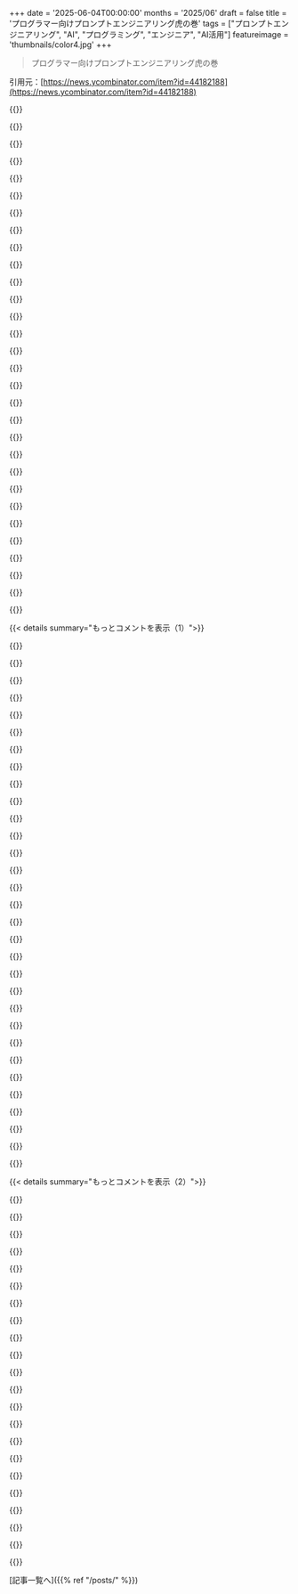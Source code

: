 +++
date = '2025-06-04T00:00:00'
months = '2025/06'
draft = false
title = 'プログラマー向けプロンプトエンジニアリング虎の巻'
tags = ["プロンプトエンジニアリング", "AI", "プログラミング", "エンジニア", "AI活用"]
featureimage = 'thumbnails/color4.jpg'
+++

> プログラマー向けプロンプトエンジニアリング虎の巻

引用元：[https://news.ycombinator.com/item?id=44182188](https://news.ycombinator.com/item?id=44182188)




{{<matomeQuote body="俺の経験だと、プロンプトエンジニアリングの真のテクニックはたった3つだよ。In Context Learning（例を見せるやつ、one shotとかfew shot）、Chain of Thought（ステップバイステップで考えさせるやつ）、Structured output（JSONみたいに形式を指定するやつ）だね。この記事のRole Promptingも加えるのはアリかも。RAGは文脈を要約させる別物だよ。ぶっちゃけ、それ以外は全部「何をしたいかハッキリ言う」ってことに尽きるんだよね。" userName="DebtDeflation" createdAt="2025/06/04 22:20:47" color="#ff5c5c">}}




{{<matomeQuote body="結局Contextが一番大事だよ。<br>Typescriptで始めてデータサイエンスの質問しても、上手く答えられないでしょ？<br>Pythonで同じ質問したら、すごい良い答えが返ってくるんだ。<br>LLMは（まだ）ドメイン間の知識を本当の意味で transfer できないから、正しくprimingしてあげる必要があるんだよね。" userName="dachris" createdAt="2025/06/05 04:36:32" color="">}}




{{<matomeQuote body="どうかな〜？俺、Typescriptでサイドプロジェクトやってて、「linear regression」って言葉が思い出せなかったんだよ。それでagentに「点群の中にtrend lineを引くあのやつを実装して」みたいな曖昧なこと言ったら、一発でlinear regressionのコードを出してくれたんだよね。<br>あと、シンプルなSQLをいじったり、Bunで結果を分析させたりするのもすごく得意だって気づいたよ。<br>俺はそこまでheavyなデータ処理はしてないけど、今のところremarkably良い感じ。" userName="christophilus" createdAt="2025/06/05 11:54:23" color="">}}




{{<matomeQuote body="Linear regressionはニッチじゃないし、よく知られたトピックで、データサイエンス以外の多くのドメインでも使われてるからね。<br>でも、「データ点を類似グループにまとめるあのやつ」を実装してって頼むのは、K-meansみたいにmachine learningに特有だから、もう少しcontextが必要だよ（今試してみた）。" userName="whoknowsidont" createdAt="2025/06/05 16:26:52" color="">}}




{{<matomeQuote body="freshなsessionで試してみたよ：<br>最初のprompt：「新しいtypescriptファイルを開始して。これはデータサイエンスの目的で使用する。」<br>2番目のprompt：「データ点を類似グループにまとめるあのやつを実装して。」<br>出力はK-meansを実装したフルfunctionだったよ（Euclidean distance functionも一緒に）。<br>見てみて：https://chatgpt.com/share/68420bd4-113c-8006-a7fe-c2d0c9f91d..." userName="throw2342412314" createdAt="2025/06/05 21:38:09" color="#38d3d3">}}




{{<matomeQuote body="「データサイエンスの目的で使用する」って、この議論のポイントを台無しにしてない？無視してるんじゃない？<br>誰も違うと思ってなかったと思うけど？" userName="whoknowsidont" createdAt="2025/06/06 14:49:30" color="">}}




{{<matomeQuote body="それはlarge public training datasetsがないnicheなプラットフォーム/言語に当てはまると思うんだ。<br>もしRustが今日発表されたとしたら、productivityの差がすごく不利に働いて、仮にhypothetically生き残れるかどうかわからないレベルだったと思う。" userName="nxobject" createdAt="2025/06/05 23:08:33" color="">}}




{{<matomeQuote body="magicalな説明じゃなくて、LLMがどう動くかっていう原理に基づいてると思うけど。<br>もちろん、具体的にどう動くかはまだ完全に解明されてないけど、basic principlesをmagicalって呼ぶのは行き過ぎかな。" userName="LPisGood" createdAt="2025/06/05 15:29:10" color="">}}




{{<matomeQuote body="LLMがどう動くかって？<br>他の人は知らないと思ってたんだけど、どうかな。" userName="apwell23" createdAt="2025/06/05 20:23:41" color="">}}




{{<matomeQuote body="Even role prompting is totally useless imo. Maybe it was a thing with GPT3, but most of the LLMs already know they”re ”expert programmers”. I think a lot of people are just deluding themselves with ”prompt engineering”.<br>Be clear with your requirements. Add examples, if necessary. Check the outputs (or reasoning trace if using a reasoning model). If they aren”t what you want, adjust and iterate. If you still haven”t got what you want after a few attempts, abandon AI and use the reasoning model in your head." userName="lexandstuff" createdAt="2025/06/04 23:08:18" color="">}}




{{<matomeQuote body="It”s become more subtle but still there. You can bias the model towards more ”expert” responses with the right terminology. For example, a doctor asking a question will get a vastly different response than a normal person. A query with emojis will get more emojis back. Etc." userName="dimitri-vs" createdAt="2025/06/05 02:22:01" color="#ff33a1">}}




{{<matomeQuote body="This is definitely something I”ve noticed — it”s not about naïve role-priming at all, but rather about language usage.<br>“You are an expert doctor, help me with this rash I have all over” will result in a fairly useless answer, but using medical shorthand — “pt presents w bilateral erythema, need diff dx” — gets you exactly what you”re looking for." userName="didgeoridoo" createdAt="2025/06/05 11:45:24" color="#45d325">}}




{{<matomeQuote body="If this holds up, it”s an interesting product idea you could MVP in a day.<br>Lay person”s description<br>-＞ translate into medical shorthand<br>-＞ get the expert response in shorthand<br>-＞ translate back.<br>Liability and error is obviously problematic." userName="james_marks" createdAt="2025/06/05 14:20:11" color="#38d3d3">}}




{{<matomeQuote body="I get the best results with Claude by treating the prompt like a pseudo-SQL language, treating words like ”consider” or ”think deeply” like keywords in a programming language. Also making use of their XML tags[1] to structure my requests.<br>I wouldn”t be surprised if in a few years from now some sort of actual formalized programming language for ”gencoding” AI is gonna emerge.<br>[1]https://docs.anthropic.com/en/docs/build-with-claude/prompt-..." userName="easyThrowaway" createdAt="2025/06/05 12:40:42" color="#ff33a1">}}




{{<matomeQuote body="One thing I”ve had a lot of success with recently is a slight variation on role-prompting: telling the LLM that someone else wrote something, and I need their help assessing the quality of it.<br>When the LLM thinks _you_ wrote something, it”s nice about it, and deferential. When it thinks someone else wrote it, you”re trying to decide how much to pay that person, and you need to know what edits to ask for, it becomes much more cut-throat and direct." userName="petesergeant" createdAt="2025/06/05 11:47:01" color="#785bff">}}




{{<matomeQuote body="I notice this to affect its tendency to just make things up in other contexts, too. I asked it to take a look at ”my” github, gave it a link, then asked it some questions; it started talking about completely different repos and projects I never heard of. When I simply said take a look at `this` github and gave it a link, its answers had a lot more fidelity to what was actually there (within limits of course - it”s still far from perfect) [This was with Gemini Flash 2.5 on the web]. I have had simlar experiences asking it to do style transfer from an example of ”my” style versus ”this” style, etc. Presumably this has something to do with the idea that in training, every text that speaks in first person is in some sense seen as being from the same person." userName="dwringer" createdAt="2025/06/05 16:44:04" color="#45d325">}}




{{<matomeQuote body="The main thing I think is people just trying to do everything in ”one prompt” or one giant thing throwing all the context at it. What you said is correct but also, instead of making one massive request breaking it down into parts and having multiple prompts with smaller context that say all have structured output you feed into each other.<br>Make prompts focused with explicit output with examples, and don”t overload the context. Then the 3 you said basically." userName="coolKid721" createdAt="2025/06/05 13:38:04" color="#ff5733">}}




{{<matomeQuote body="Regarding point 3, my colleagues and i studied this for a use case in science: https://doi.org/10.1038/s41467-024-45563-x" userName="denhaus" createdAt="2025/06/05 00:27:38" color="">}}




{{<matomeQuote body="あのね、材料化学の3つのタスクで試したんだよ。ドーパントとホストを紐付けたり、MOFの目録作ったり、組成とか形態とか応用情報を抽出したりね。論文の1文や段落からデータ取って、簡単な英語やJSONみたいな構造化データにしたんだ。これ、研究論文から専門知識のDB作るのにシンプルで使いやすくて、すごく柔軟な方法だと思うよ。" userName="melagonster" createdAt="2025/06/05 03:12:17" color="">}}




{{<matomeQuote body="簡単に言うと、多くの科学分野で構造化されたDBを作る方法ってことかな。なんでかって？そういうDBにデータ駆動な手法を適用するためだよ。それがどうした？って？百万本もの論文に隠された科学的な疑問やトレンドを、強力な方法で探求できるんだ。例えば、PDBがタンパク質折りたたみの理解に貢献して、AlphafoldみたいなML技術を可能にしたみたいにね。多くの科学分野はタンパク質折りたたみほどデータが豊富じゃない。でも、もしそうできたら？長い話になるけど、過去15年の計算科学＋MLの研究で、構造化DBが新しい発見のフロンティアを開いてきたんだ（PDB、Materials Projectとかね）。でも、ほとんどの科学トピックはDBになってないで、何百万本もの論文に散らばってる。特に材料科学の一部では深刻な問題なんだ。データが少ないんじゃなくて、構造化するのが難しいんだよ。DBがないから、ほとんどのML手法が使えないんだ。この論文は、科学論文から専門的で複雑な階層的な知識グラフを構造化DBとして大量に生成する方法なんだ。ファインチューニングはうまくいったけど、プロンプトエンジニアリングはダメだった（当時はね、今は変わったかもだけど）。DBができたら、科学のサブ分野全体をMLや統計で分析できるんだよ。" userName="denhaus" createdAt="2025/06/09 02:35:32" color="#38d3d3">}}




{{<matomeQuote body="Chain Of Thoughtプロンプトって、GPT “o”シリーズとかClaude Sonnetみたいな新しい推論モデルだと、効果がかなり薄れるんだよね。読者の課題として、プロンプトエンジニアリングの論文にあるChain of Thoughtの例と対照プロンプトを試してみてほしいな。最新モデルは、デフォルトで推論するように訓練されてるか、指示されてるのがわかると思うよ。出力はほぼ同じになるから。CoTプロンプトは、多分数年前の古い、性能が低いモデルにはもっと効果的だったんだろうね。問題をどう推論してほしいか、モデルに正確に指示するのもメリットがあるかもしれないけど、逆にモデルの能力を制限しちゃう可能性もあることに注意してね。俺が見つけたのは、ほとんどの場合、モデルにデフォルトの推論能力を使わせて、それをガイドする方が、自分で推論方法を与えるよりも良いってことかな。" userName="Esophagus4" createdAt="2025/06/07 12:46:03" color="#ff5733">}}




{{<matomeQuote body="補足だけど、俺たちのユースケースでは、low-shotとかfew-shotのプロンプトエンジニアリングがうまくいかなかったから、プロンプトエンジニアリングよりもファインチューニングを多めに使ったんだよ。" userName="denhaus" createdAt="2025/06/05 00:28:42" color="">}}




{{<matomeQuote body="構造化出力を作りながら、同時に同じプロンプトで推論させるのって難しかった？" userName="faustocarva" createdAt="2025/06/04 22:39:51" color="">}}




{{<matomeQuote body="これは2段階のプロンプトを使えばいいんだよ。まず答えを推論させて、明確にラベル付けした’final answer’セクションに英語で答えを記述させる。次に、その応答をJSONモードで再度実行して、前のモデルが言ったことを構造化された形式にパッケージングするようにプロンプトを出すんだ。2段階目は安いモデルでも大丈夫だよ。" userName="demosthanos" createdAt="2025/06/05 00:16:42" color="#38d3d3">}}




{{<matomeQuote body="いいね、試してみるよ！でも、それはChain basedなプロンプト？それとも普通の会話の流れの中で？" userName="faustocarva" createdAt="2025/06/05 01:09:07" color="">}}




{{<matomeQuote body="会話でもできるけど、APIリクエストで一番成功したよ。それが一番柔軟性があるからね。擬似プロンプトはこんな感じかな：<br>プロンプト1：タスクを実行して、詳しく説明して、${THINGS_YOU_NEED_FOR_JSON}を含む答えの明確な要約で締めくくって。<br>プロンプト2：前のエージェントが${CONTENT}と言いました。${SCHEMA}に従ってJSONとして構造化してください。<br>理想的には、プロンプト2でJSONスキーマをサポートするモデルを使うと、返されるものが100％パース可能であることが保証されるよ。そうでなければ、ローカルで検証してエラーを返し、修正するようにプロンプトを送ることで自分で実装することもできるよ。" userName="demosthanos" createdAt="2025/06/05 02:12:25" color="#ff5c5c">}}




{{<matomeQuote body="たまに感じるんだけど、めっちゃ長くて複雑なプロンプトって、モデルの認知能力を低下させる気がするんだよね。制御できてる感じとか、ちゃんとしたエンジニアリングに見えるかもしれないけど、全体としては得じゃないんじゃないかな。俺の使い方は、すごくシンプルでミニマルなプロンプトにして、何回かイテレーションしながら微調整するってところに落ち着いたよ。" userName="haolez" createdAt="2025/06/04 18:13:34" color="#ff5733">}}




{{<matomeQuote body="俺も最初はそのやり方で始めたわ。1. 最小限のコンテキスト、前提、ゴールを与える。2. 回答を確認してプロンプトを修正する。経済的なやり方でもあるよね。エージェントには散々やられたんだ（ただスピンして1回のプロンプトで30ドル燃やしたり、コードベースをめちゃくちゃにしたり、前のコードに戻ったり）。AIにプロジェクトで大量のコードを書かせると、進化させたり先に進むのが難しくなるって警告も必要だと思う（自分で考えて書かなかったコードは記憶に定着しにくいしな）。" userName="taosx" createdAt="2025/06/04 19:25:43" color="#45d325">}}




{{<matomeQuote body="＞ただスピンして1回のプロンプトで30ドル燃やしたり、コードベースをめちゃくちゃにしたり、前のコードに戻ったり）。<br>俺の経験も全く同じだよ。時代遅れってレッテル貼られるのが怖くて、これを認めるのが怖いんだ。" userName="apwell23" createdAt="2025/06/04 22:53:10" color="">}}




{{<matomeQuote body="それって、1年前に俺が書いたコードとか、誰か他人のコードを修正しなきゃいけない時と何が違うの？" userName="scarface_74" createdAt="2025/06/04 22:18:32" color="">}}




{{< details summary="もっとコメントを表示（1）">}}

{{<matomeQuote body="探せばあるはずだけど、素人じゃなくて専門家の語彙を使う方が良い結果を生むって証拠があるらしい。それは理にかなってるよね。普通に話す場所は間違いが多いけど、専門用語で話す場所は正しい可能性が高い。そして学習データはその関連性をAIの空間で結びつけるだろうから。" userName="conception" createdAt="2025/06/05 01:00:11" color="">}}




{{<matomeQuote body="結局、AIってのは本質的にはまだただのドキュメント補完マシンだよ。すごく賢いけどね。入力された部分に合う続きを見つけようとしてるだけなんだ。" userName="ijk" createdAt="2025/06/05 23:09:51" color="">}}




{{<matomeQuote body="これ、正しいと思うわ。俺はよく質問を2段階に分けて、この利点を活用してるんだ。（1）その分野のプロならどう質問するか聞く。（2）その質問を新しいチャットに貼り付ける。" userName="heisenzombie" createdAt="2025/06/05 10:27:04" color="#ff5c5c">}}




{{<matomeQuote body="別のタスクの話だけど、同僚がすごく長いプロンプトを書いてたんだ。それを組み込む必要があったから、プロンプトのCRUD操作を追加したんだ。テストで、すごく短いプロンプトを作ってみたんだ。「これを＜profession＞として分析して」みたいなやつ。出力はほぼ同等だったよ。ただ、長いプロンプトの出力には、そのプロンプトの文字通りの部分への参照が（結構たくさん）含まれてた。意味不明じゃなかったけど、まるでそのモデル（ちなみにGemini 2.5）は、プロンプトから抽出したタスクに対する基本的な応答があって、そこに余計な部分をマージしてるみたいだった。少なくともこの特定のタスクでは、モデルに違う「考え方」をさせるのは（簡単に）できないみたいだね。" userName="tgv" createdAt="2025/06/04 18:28:53" color="#ff5733">}}




{{<matomeQuote body="ああ、今日まさにそういう経験したよ。CLAUDEで大きな詳細なプロンプトファイルを書いてコードレビューしてたんだけど、そのファイルがないブランチでやったら、かえって良い結果が出たんだ。" userName="pjm331" createdAt="2025/06/04 21:30:21" color="#785bff">}}




{{<matomeQuote body="俺も同じ経験だな。それと同時に、いくつかのエージェントのシステムプロンプト（https://github.com/x1xhlol/system-prompts-and-models-of-ai-t...）を見たんだけど、ものすごく長いんだ。あれはどういう仕組みなんだろう？" userName="nico" createdAt="2025/06/05 16:12:11" color="">}}




{{<matomeQuote body="俺もそう結論づけてるんだけど、AIラボが出してる長いシステムプロンプト（https://docs.anthropic.com/en/release-notes/system-prompts#m...）はどう説明するの？" userName="sagarpatil" createdAt="2025/06/05 04:31:41" color="">}}




{{<matomeQuote body="》制御感や適切なエンジニアリングって感じがするかも<br>超辛口だけど、個人的にはLLMに関わることを“適切なエンジニアリング”だと思ったことないな。“もがいてる”のはそう、“試行錯誤”も絶対そう。“自信満々の間違ったハルシネーション”も確かにある。でも“適切なエンジニアリング”と“LLM”は、僕の中では相容れない概念だね。" userName="ath3nd" createdAt="2025/06/05 20:54:55" color="">}}




{{<matomeQuote body="これは“無関係なコンテキストはコンテキスト無しより悪い”ってシンプルに言えると思うけど、関連性の高い長いプロンプトがダメってわけじゃないよ。" userName="dwringer" createdAt="2025/06/05 13:13:51" color="">}}




{{<matomeQuote body="僕も同じだよ。最初に無理やりロードマップを作るんじゃなくて、比較的具体的なニーズから始める。知らない技術だと、“コピペ”する前にそれが何を意味するのか質問して理解するようにしてる。高度なプロンプトだと、生成されたコードがコンパイルに失敗して、原因を追うのがゼロから始めるより時間かかることがあるんだ。" userName="wslh" createdAt="2025/06/04 18:37:56" color="#38d3d3">}}




{{<matomeQuote body="より高度なプロンプトには、Markdownで仕様書（specs）を使ってるよ。まずLLMにMarkdownを洗練させて実装ステップを追加してもらうんだ。そうすれば、LLMが何をやるかレビューできる。実装が始まったら、“ステップ1だけ実装して、終わったらドキュメントを更新して”って頼めるし、仕様書が正しく実装されたか検証させることもできるよ。" userName="lodovic" createdAt="2025/06/04 21:12:40" color="#ff33a1">}}




{{<matomeQuote body="これって、いつから法務用語みたいなプログラミングになるの？" userName="matt3210" createdAt="2025/06/05 00:51:53" color="">}}




{{<matomeQuote body="もうなってるよ。プログラミング言語はすでに構文にすごく厳しいでしょ。専門用語も同じで、あいまいさをなくすためって理由も同じだよ。" userName="efitz" createdAt="2025/06/05 04:56:30" color="">}}




{{<matomeQuote body="“プロンプトエンジニアリング”なんてものは存在しないよ。いつから適切で意味のある文章を書く能力がエンジニアリングになったの？これは“ソフトウェアエンジニアリング”よりさらにひどいね。残念なことに、たぶんこういう求人が出てきて、文章を書く並外れた能力でプロンプトエンジニアって名乗る人たちが出てくるんだろうな。" userName="bsoles" createdAt="2025/06/05 00:08:17" color="">}}




{{<matomeQuote body="》いつから適切で意味のある文章を書く能力がエンジニアリングになったの？<br>何が適切で意味があるかは、たくさんの変数に依存するからだよ。それをテストし、追跡し、ログを取り、バージョン管理することが、“感覚でのプロンプト作成”から“プロンプトエンジニアリング”にするんだと僕は思うね。この作業を詳しく説明した論文はたくさんあるよ。何かをやる方がやらないより効果的だったり（ピンクの象の話みたいにね）、構造やスタイル、情報の順序、問題の再提示が重要だったりする。それに、モデルのファミリーには癖があるし、APIで提供されるモデルを使うなら、新しいバージョンがプロンプトでうまく動作するか内部チェックが必要だ。こういうチェックやテストが“プロンプトエンジニアリング”だよ。多くの人はバズワードに脊髄反射して、その本質を見落としてる気がするな。" userName="NitpickLawyer" createdAt="2025/06/05 05:46:47" color="#45d325">}}




{{<matomeQuote body="それでも、エンジニアリングからはまだまだかけ離れてるよ。だって、エンジニアリングの学位を取るのに、どれだけ長く、たくさんの分野を勉強しないといけない？5年とかでしょ。一方、プロンプトの微調整なんて、数日実験するだけで学べちゃうんだから。" userName="gwervc" createdAt="2025/06/05 15:49:23" color="">}}




{{<matomeQuote body="プロンプトエンジニアリングのエンジニアリングって言葉にみんなキレすぎだろ？定義はハッキリしてるし、なんでそんな些細なことで揉めるんだよ？変なの。" userName="NitpickLawyer" createdAt="2025/06/05 17:35:17" color="">}}




{{<matomeQuote body="うまくいく方法があるってのはカフェでコーヒー頼む時も同じだろ？「バリスタ注文エンジニアリング」なんてあるのかよ？「問題を言い直すのが重要」って言うなら、具体例見せてくれよ。" userName="apwell23" createdAt="2025/06/05 20:33:38" color="">}}




{{<matomeQuote body="もし近所のバリスタが自分をコーヒーエンジニアって呼び始めたら、もっと信用できる肩書きだと思うかもね。" userName="liampulles" createdAt="2025/06/05 10:32:54" color="">}}




{{<matomeQuote body="この調子だと、エンジニアっていう肩書きもマネージャーやVPみたいに価値が下がっちゃうかもな。<br>だからコーヒーエンジニアが出てくるのもありえるかもね:D" userName="hansmayer" createdAt="2025/06/05 12:32:28" color="">}}




{{<matomeQuote body="バーテンダーはもうミクソロジストって呼ばれるようになってるしね。" userName="gwervc" createdAt="2025/06/05 15:45:52" color="">}}




{{<matomeQuote body="個人的な経験だけで不可能って思わない方がいいよ。LLMで難しい問題を解くにはプロンプトエンジニアリングは絶対必要（でもそれだけじゃダメ）。ないと解決難しいし、あっても90%までで最後の微調整はいる。もしかしたら、エンジニアリングじゃなくて「プロンプトクラフティング」って呼ぶべきかもな。工学的な原則より、職人技やセンスの方が大きいから。" userName="yowlingcat" createdAt="2025/06/05 02:02:33" color="#45d325">}}




{{<matomeQuote body="「high leverage outcomes」なんてマネージャーみたいな言葉使うなよ。普通の言葉で話せ！プロンプトエンジニアリングじゃなくプロンプトクラフティングって言うべきって意見、分かる。エンジニアリングは予測可能なプロセス（橋とか）だけど、プロンプティングは違うもんな。" userName="SrslyJosh" createdAt="2025/06/05 16:50:49" color="">}}




{{<matomeQuote body="俺のビジネスの目標は、LLMで人間より桁違いの成果を出すことだ。それがレバレッジで、普通の言葉だろ。知らないからってマネージャー用語って決めつけるなよ。LLMにはプロンプトエンジニアリング（クラフティングでもいい）が超重要ツールなんだ。コード書いて連携したり、パターン化したりしてる。工学とクラフティングの中間かな。エンジニアリングの言葉の曖昧さが不安にさせてるんだろうけど、LLM活用でコードの書き方自体が変わってるんだから、ソフトウェアエンジニアリングも根本的に進化してるに決まってるだろ。" userName="yowlingcat" createdAt="2025/06/05 20:43:27" color="#45d325">}}




{{<matomeQuote body="コンテキストが一番大事。例えばアメリカとインドのチームで話し方変えるだろ？「プロンプトエンジニアリング」もそれと同じ。言語モデルって癖があるから、良い結果出すには特定の指示が必要なんだ。無料のモデルでスクリプト書かせてみれば分かるよ。それぞれスタイルが違うから。" userName="theshrike79" createdAt="2025/06/06 12:17:58" color="#ff5c5c">}}




{{<matomeQuote body="yowlingcatの意見もわかるけど、あなたの言いたいこともわかるよ。俺から見れば、これって’SSHできる人’っていう求人出すのにちょっと似てる感じ。SSHは便利なスキルだけど、linux/unix/network administrationのごく一部であって、専門として極めるようなもんじゃないからね、もし意味がわかるなら。" userName="sach1" createdAt="2025/06/05 11:15:21" color="">}}




{{<matomeQuote body="そもそもちゃんとした文章なんて書く必要もないんだよ。「me get error X how fix here code:」みたいな文章でもだいたい通じるし。" userName="mseepgood" createdAt="2025/06/05 14:19:35" color="">}}




{{<matomeQuote body="プロンプトエンジニアリングって、エンジニアリングっていうよりは、ピープルマネジメントのスキルに近いと思うんだよね。" userName="empath75" createdAt="2025/06/05 13:36:30" color="">}}




{{<matomeQuote body="codeも意味のある文章だって言えるんじゃない？だから「ソフトウェアライター」の方が適切じゃない？（笑）" userName="bicepjai" createdAt="2025/06/05 14:40:59" color="">}}




{{<matomeQuote body="AI sloperators（AI使う人たち）は、自分らがちゃんと仕事してるように見せるのに必死なんだよ。" userName="SchemaLoad" createdAt="2025/06/05 06:08:31" color="">}}

{{</details>}}




{{< details summary="もっとコメントを表示（2）">}}

{{<matomeQuote body="弁護士みたいに？" userName="lowbloodsugar" createdAt="2025/06/05 21:40:07" color="">}}




{{<matomeQuote body="ジャスティスエンジニアには敬意を払うように。教養がない人たちのために言うと、ローエンジニアっていうのは議会とか連邦議会とか、[あなたの国の呼び方を入れてね]のメンバーのことだから。" userName="ocimbote" createdAt="2025/06/06 05:34:14" color="">}}




{{<matomeQuote body="もう、”エンジニア”って言葉にそんなに反応するの？文化的なもん？" userName="wiseowise" createdAt="2025/06/05 07:03:13" color="">}}




{{<matomeQuote body="昔のコンピュータサイエンスの授業で、プログラム検証の方法を習ったんだ。それがデータエンジニアリングでプロンプトを作る時にすごく役立ってるんだよね。「Given input (…) and preconditions (…) write me spark code that gives me post conditions (…)」みたいに、入力とか事前条件、事後条件をちゃんと形式的に指定すると、だいたい良い感じのコードが出てくるよ。David GriesのScience of programmingとか、そういう考え方ね。" userName="orochimaaru" createdAt="2025/06/04 21:17:11" color="#785bff">}}




{{<matomeQuote body="今ってプロンプトガイドがいっぱいあるけど、正直あんまり必要ないと思うな。ツールをしっかり使い込んで、使い方に慣れてくれば、どんなプロンプトを使えば良いかなんて自然と分かってくるもん。" userName="ColinEberhardt" createdAt="2025/06/04 18:07:55" color="">}}




{{<matomeQuote body="なんかさ、Googleが流行り始めた時のあの熱狂とFOMO（取り残されることへの恐れ）を思い出すね。本がいっぱい出て「買わないと時代遅れになるぞ！」みたいな。でも実際は、誰でも一日で使えるようになっちゃったじゃん。全部のツールを知らなきゃダメなんて議論は無用だったんだよな。" userName="Disposal8433" createdAt="2025/06/04 20:40:27" color="">}}




{{<matomeQuote body="いやいや、それって逆を証明してるだけだよ。「Googleを使い慣れてる人」と、適当な言葉を入れて検索する人との間には、確実に違いがあるってことじゃん。" userName="wiseowise" createdAt="2025/06/05 07:05:33" color="">}}




{{<matomeQuote body="え、本当にそう？ 最近のGoogleってさ、「すごい検索の達人」向けっていうより、「適当な入力」でもうまくいくようにめちゃくちゃ最適化されてる気がするけどな。" userName="marliechiller" createdAt="2025/06/05 08:15:55" color="">}}




{{<matomeQuote body="プロンプトガイドを読んだり（上手い人のやり方を見たり）するのが、すごくためになる人もいると思うな。自分で頑張って改善しようとしない人でも、ガイドなら読むかもしれないし。実際、他の人がツール使ってるとこ見たり、友達と話したりして、自分で使うだけじゃ気づけなかったコツを結構学んだよ。それは間違いなく自分の成長につながったね。" userName="sokoloff" createdAt="2025/06/04 21:54:45" color="#785bff">}}




{{<matomeQuote body="何年も前に、ユーザーストーリーの書き方ガイドがあったのを思い出したよ。「As a [role], I want to be able to do [task] so I can achieve [objective]」ってやつね。あれ、頭良い開発者でも、あいまいな要求を正確に理解してもらうのにすごく役立ったんだ。シンプルに見えるけど、経験上、優秀な開発者でも構造化されてない要求は見落としたり誤解したりすることがあるんだよね、彼らのせいじゃなく。" userName="awb" createdAt="2025/06/05 06:51:57" color="#38d3d3">}}




{{<matomeQuote body="少なくとも、他の人がこれらのツールでどう生産的にやってるかを知るのには役立つよね。自分がすでにやってることを改善するような clever なアイデアが見つかることもあるし、この分野の今の状況を知るのにも良い。一年前に何かやってみて、もう今はダメだと思ってても、進化してる可能性もあるしね。自分で試行錯誤して車輪を再発明するより、まず調べる方が好きだな。他の人が時間かけて見つけたことを共有してくれるのは本当にありがたいよ。もう十代みたいに世界のすべてを探求する時間があるわけじゃないからさ。" userName="TheCowboy" createdAt="2025/06/05 02:41:20" color="#45d325">}}




{{<matomeQuote body="プロンプトには一見分からないコツがあるんだね。例えば「please」みたいな丁寧語は消した方がいいみたいだよ。" userName="baby" createdAt="2025/06/05 15:56:33" color="">}}




{{<matomeQuote body="俺の経験だと、LLMだけじゃ無理な問題は、いくらプロンプト“エンジニアリング”してもダメなんだよね。サブタスクに分けたり例を示したりして、部分的に解決させるしかないと思う。もし違う経験してる人いたら教えてほしいな。" userName="heisenburgzero" createdAt="2025/06/05 01:59:37" color="#45d325">}}




{{<matomeQuote body="LLMを使うスキルって、問題分解の感覚を掴むことと、それをするべきかどうかの判断力だと思う。記事にも書いてあったね。コードの構造とかコメントも、LLMとの連携を良くするために変わっていくだろうし、LLM自身も問題分解を提案してくれるようになるかもね。" userName="TheCowboy" createdAt="2025/06/05 02:10:05" color="#785bff">}}




{{<matomeQuote body="プロンプトエンジニアリングの目的は、もっといい答えを早く、欲しい形で手に入れることだと思う。でも、やっぱ理想はモデルが勝手に“分かってくれる”ことで、質問を“エンジニアリング”する必要がなくなることだよね。" userName="stets" createdAt="2025/06/05 02:13:55" color="">}}




{{<matomeQuote body="なんか過剰な(プロンプト)エンジニアリングって感じだね。俺は生コードとかエラーを貼り付けて、普通の質問するだけで全然OKなんだ。モデルは賢いから自分で解決策を見つけてくれるよ。" userName="yuvadam" createdAt="2025/06/04 21:01:10" color="">}}




{{<matomeQuote body="プロンプトを書くことに“エンジニアリング”って言葉を使うの、なんか軽々しい感じがするなぁ。" userName="leshow" createdAt="2025/06/04 19:38:47" color="">}}




{{<matomeQuote body="数年前にプロンプト“エンジニアリング”がめっちゃ流行ってた頃に、面白い例えを見たんだ。「プロンプトエンジニア」って呼ぶのは、Subwayの店員さんがシャツに“サンドイッチアーティスト”って書いてるから芸術家って呼ぶみたいなもん、だってさ。冗談はともかく、“エンジニア”って言葉はもうとっくに意味が薄れてるよね。https://jobs.mysubwaycareer.eu/careers/sandwich-artist.htm" userName="vunderba" createdAt="2025/06/04 22:51:02" color="#38d3d3">}}




{{<matomeQuote body="なんでその店員をサンドイッチエンジニアって呼ぶのに問題があるんだ？<br>https://en.wikipedia.org/wiki/Audio_engineer" userName="theanonymousone" createdAt="2025/06/05 05:40:18" color="">}}




{{<matomeQuote body="サウンドエンジニアがちょっとの時間で習得できると思ってるなんて、可愛いね。音響学とか電子工学、音楽理論、人間の知覚の知識がいるのにさ。" userName="guappa" createdAt="2025/06/05 10:13:47" color="#38d3d3">}}




{{<matomeQuote body="それは君が俺の書いたことをそう理解しただけで、俺が言いたかったこととは全然違うんだけどね。" userName="theanonymousone" createdAt="2025/06/05 14:00:46" color="">}}

{{</details>}}



[記事一覧へ]({{% ref "/posts/" %}})
